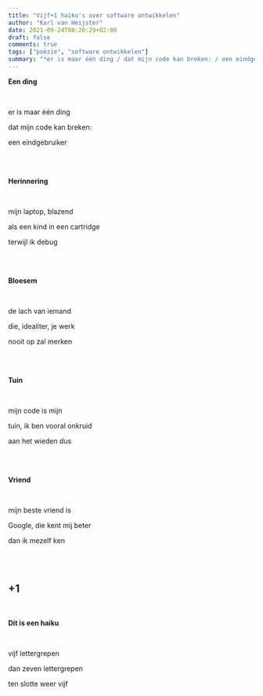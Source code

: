 ```yaml
---
title: "Vijf+1 haiku's over software ontwikkelen"
author: "Karl van Heijster"
date: 2021-09-24T08:20:29+02:00
draft: false
comments: true
tags: ["poëzie", "software ontwikkelen"]
summary: "*er is maar één ding / dat mijn code kan breken: / een eindgebruiker*"
---
```


**Een ding**

<br>

er is maar één ding

dat mijn code kan breken:

een eindgebruiker

<br>
<br>

**Herinnering**

<br>

mijn laptop, blazend

als een kind in een cartridge

terwijl ik debug

<br>
<br>

**Bloesem**

<br>

de lach van iemand

die, idealiter, je werk 

nooit op zal merken

<br>
<br>

**Tuin**

<br>

mijn code is mijn 

tuin, ik ben vooral onkruid

aan het wieden dus

<br>
<br>

**Vriend**

<br>

mijn beste vriend is

Google, die kent mij beter

dan ik mezelf ken

<br>
<br>

## +1

<br>

**Dit is een haiku**

<br>

vijf lettergrepen

dan zeven lettergrepen

ten slotte weer vijf
